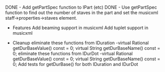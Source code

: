 DONE - Add getPartSpec function to IPart (etc)
DONE - Use getPartSpec function to find out the number of staves in the part and set the musicxml staff->properties->staves element.

* Features
Add beaming support in musicxml
Add tuplet support in musicxml

* Cleanup
eliminate these functions from IDuration -virtual Rational getDurBaseValue() const = 0; virtual String getDurBaseName() const = 0;
eliminate these functions from IDurDot -virtual Rational getDurBaseValue() const = 0; virtual String getDurBaseName() const = 0;
Add tests for getDurBase() for both IDuration and IDurDot
